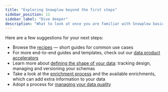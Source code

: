 ```yaml
---
title: "Exploring Snowplow beyond the first steps"
sidebar_position: 11
sidebar_label: "Dive deeper"
description: "What to look at once you are familiar with Snowplow basics"
---
```


Here are a few suggestions for your next steps:
* Browse the [recipes](/docs/resources/recipes-tutorials/index.md) — short guides for common use cases
* For more end-to-end guides and templates, check out our [data product accelerators](https://snowplow.io/data-product-accelerators/)
* Learn more about [defining the shape of your data](/docs/data-product-studio/index.md): tracking design, managing and versioning your schemas
* Take a look at the [enrichment process](/docs/pipeline/enrichments/index.md) and the available enrichments, which can add extra information to your data
* Adopt a process for [managing your data quality](/docs/data-product-studio/data-quality/failed-events/index.md)

